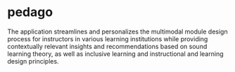 # pedago
The application streamlines and personalizes the multimodal module design process for instructors in various learning institutions while providing contextually relevant insights and recommendations based on sound learning theory, as well as inclusive learning and instructional and learning design principles. 
